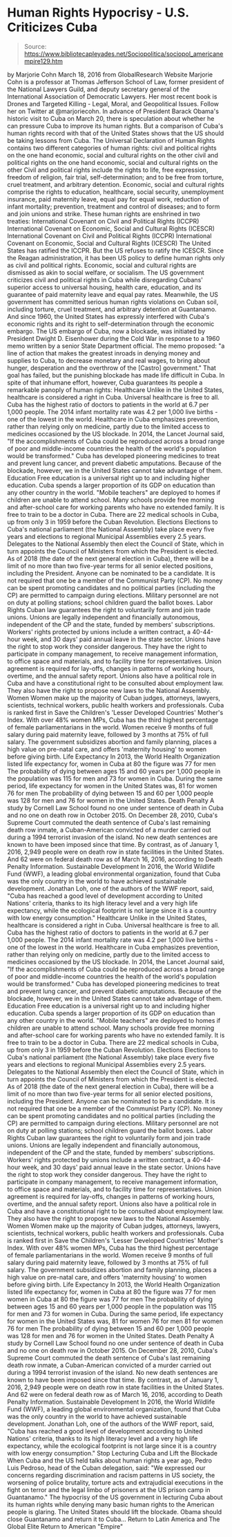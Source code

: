 # Human Rights Hypocrisy - U.S. Criticizes Cuba

> Source: https://www.bibliotecapleyades.net/Sociopolitica/sociopol_americanempire129.htm

by Marjorie Cohn March 18, 2016 from GlobalResearch Website
Marjorie Cohn is a professor at Thomas Jefferson School of Law, former president of the National Lawyers Guild, and deputy secretary general of the International Association of Democratic Lawyers.
Her most recent book is Drones and Targeted Killing - Legal, Moral, and Geopolitical Issues.
Follow her on Twitter at @marjoriecohn.
In advance of President Barack Obama's historic visit to Cuba on March 20, there is speculation about whether he can pressure Cuba to improve its human rights.
But a comparison of Cuba's human rights record with that of the United States shows that the US should be taking lessons from Cuba.
The Universal Declaration of Human Rights contains two different categories of human rights:
civil and political rights on the one hand economic, social and cultural rights on the other
civil and political rights on the one hand
economic, social and cultural rights on the other
Civil and political rights include the rights to life, free expression, freedom of religion, fair trial, self-determination; and to be free from torture, cruel treatment, and arbitrary detention.
Economic, social and cultural rights comprise the rights to education, healthcare, social security, unemployment insurance, paid maternity leave, equal pay for equal work, reduction of infant mortality; prevention, treatment and control of diseases; and to form and join unions and strike.
These human rights are enshrined in two treaties:
International Covenant on Civil and Political Rights (ICCPR) International Covenant on Economic, Social and Cultural Rights (ICESCR)
International Covenant on Civil and Political Rights (ICCPR)
International Covenant on Economic, Social and Cultural Rights (ICESCR)
The United States has ratified the ICCPR. But the US refuses to ratify the ICESCR.
Since the Reagan administration, it has been US policy to define human rights only as civil and political rights. Economic, social and cultural rights are dismissed as akin to social welfare, or socialism.
The US government criticizes civil and political rights in Cuba while disregarding Cubans' superior access to universal housing, health care, education, and its guarantee of paid maternity leave and equal pay rates.
Meanwhile, the US government has committed serious human rights violations on Cuban soil, including torture, cruel treatment, and arbitrary detention at Guantanamo.
And since 1960, the United States has expressly interfered with Cuba's economic rights and its right to self-determination through the economic embargo.
The US embargo of Cuba, now a blockade, was initiated by President Dwight D. Eisenhower during the Cold War in response to a 1960 memo written by a senior State Department official.
The memo proposed:
"a line of action that makes the greatest inroads in denying money and supplies to Cuba, to decrease monetary and real wages, to bring about hunger, desperation and the overthrow of the [Castro] government."
That goal has failed, but the punishing blockade has made life difficult in Cuba.
In spite of that inhumane effort, however, Cuba guarantees its people a remarkable panoply of human rights:
Healthcare Unlike in the United States, healthcare is considered a right in Cuba. Universal healthcare is free to all. Cuba has the highest ratio of doctors to patients in the world at 6.7 per 1,000 people. The 2014 infant mortality rate was 4.2 per 1,000 live births - one of the lowest in the world. Healthcare in Cuba emphasizes prevention, rather than relying only on medicine, partly due to the limited access to medicines occasioned by the US blockade. In 2014, the Lancet Journal said, "If the accomplishments of Cuba could be reproduced across a broad range of poor and middle-income countries the health of the world's population would be transformed." Cuba has developed pioneering medicines to treat and prevent lung cancer, and prevent diabetic amputations. Because of the blockade, however, we in the United States cannot take advantage of them. Education Free education is a universal right up to and including higher education. Cuba spends a larger proportion of its GDP on education than any other country in the world. "Mobile teachers" are deployed to homes if children are unable to attend school. Many schools provide free morning and after-school care for working parents who have no extended family. It is free to train to be a doctor in Cuba. There are 22 medical schools in Cuba, up from only 3 in 1959 before the Cuban Revolution. Elections Elections to Cuba's national parliament (the National Assembly) take place every five years and elections to regional Municipal Assemblies every 2.5 years. Delegates to the National Assembly then elect the Council of State, which in turn appoints the Council of Ministers from which the President is elected. As of 2018 (the date of the next general election in Cuba), there will be a limit of no more than two five-year terms for all senior elected positions, including the President. Anyone can be nominated to be a candidate. It is not required that one be a member of the Communist Party (CP). No money can be spent promoting candidates and no political parties (including the CP) are permitted to campaign during elections. Military personnel are not on duty at polling stations; school children guard the ballot boxes. Labor Rights Cuban law guarantees the right to voluntarily form and join trade unions. Unions are legally independent and financially autonomous, independent of the CP and the state, funded by members' subscriptions. Workers' rights protected by unions include a written contract, a 40-44-hour week, and 30 days' paid annual leave in the state sector. Unions have the right to stop work they consider dangerous. They have the right to participate in company management, to receive management information, to office space and materials, and to facility time for representatives. Union agreement is required for lay-offs, changes in patterns of working hours, overtime, and the annual safety report. Unions also have a political role in Cuba and have a constitutional right to be consulted about employment law. They also have the right to propose new laws to the National Assembly. Women Women make up the majority of Cuban judges, attorneys, lawyers, scientists, technical workers, public health workers and professionals. Cuba is ranked first in Save the Children's 'Lesser Developed Countries' Mother's Index. With over 48% women MPs, Cuba has the third highest percentage of female parliamentarians in the world. Women receive 9 months of full salary during paid maternity leave, followed by 3 months at 75% of full salary. The government subsidizes abortion and family planning, places a high value on pre-natal care, and offers 'maternity housing' to women before giving birth. Life Expectancy In 2013, the World Health Organization listed life expectancy for, women in Cuba at 80 the figure was 77 for men The probability of dying between ages 15 and 60 years per 1,000 people in the population was 115 for men and 73 for women in Cuba. During the same period, life expectancy for women in the United States was, 81 for women 76 for men The probability of dying between 15 and 60 per 1,000 people was 128 for men and 76 for women in the United States. Death Penalty A study by Cornell Law School found no one under sentence of death in Cuba and no one on death row in October 2015. On December 28, 2010, Cuba's Supreme Court commuted the death sentence of Cuba's last remaining death row inmate, a Cuban-American convicted of a murder carried out during a 1994 terrorist invasion of the island. No new death sentences are known to have been imposed since that time. By contrast, as of January 1, 2016, 2,949 people were on death row in state facilities in the United States. And 62 were on federal death row as of March 16, 2016, according to Death Penalty Information. Sustainable Development In 2016, the World Wildlife Fund (WWF), a leading global environmental organization, found that Cuba was the only country in the world to have achieved sustainable development. Jonathan Loh, one of the authors of the WWF report, said, "Cuba has reached a good level of development according to United Nations' criteria, thanks to its high literacy level and a very high life expectancy, while the ecological footprint is not large since it is a country with low energy consumption."
Healthcare
Unlike in the United States, healthcare is considered a right in Cuba.
Universal healthcare is free to all. Cuba has the highest ratio of doctors to patients in the world at 6.7 per 1,000 people. The 2014 infant mortality rate was 4.2 per 1,000 live births - one of the lowest in the world.
Healthcare in Cuba emphasizes prevention, rather than relying only on medicine, partly due to the limited access to medicines occasioned by the US blockade.
In 2014, the Lancet Journal said,
"If the accomplishments of Cuba could be reproduced across a broad range of poor and middle-income countries the health of the world's population would be transformed."
Cuba has developed pioneering medicines to treat and prevent lung cancer, and prevent diabetic amputations.
Because of the blockade, however, we in the United States cannot take advantage of them.
Education
Free education is a universal right up to and including higher education.
Cuba spends a larger proportion of its GDP on education than any other country in the world. "Mobile teachers" are deployed to homes if children are unable to attend school. Many schools provide free morning and after-school care for working parents who have no extended family.
It is free to train to be a doctor in Cuba.
There are 22 medical schools in Cuba, up from only 3 in 1959 before the Cuban Revolution.
Elections
Elections to Cuba's national parliament (the National Assembly) take place every five years and elections to regional Municipal Assemblies every 2.5 years.
Delegates to the National Assembly then elect the Council of State, which in turn appoints the Council of Ministers from which the President is elected.
As of 2018 (the date of the next general election in Cuba), there will be a limit of no more than two five-year terms for all senior elected positions, including the President.
Anyone can be nominated to be a candidate. It is not required that one be a member of the Communist Party (CP). No money can be spent promoting candidates and no political parties (including the CP) are permitted to campaign during elections.
Military personnel are not on duty at polling stations; school children guard the ballot boxes.
Labor Rights
Cuban law guarantees the right to voluntarily form and join trade unions.
Unions are legally independent and financially autonomous, independent of the CP and the state, funded by members' subscriptions. Workers' rights protected by unions include a written contract, a 40-44-hour week, and 30 days' paid annual leave in the state sector.
Unions have the right to stop work they consider dangerous. They have the right to participate in company management, to receive management information, to office space and materials, and to facility time for representatives.
Union agreement is required for lay-offs, changes in patterns of working hours, overtime, and the annual safety report. Unions also have a political role in Cuba and have a constitutional right to be consulted about employment law.
They also have the right to propose new laws to the National Assembly.
Women
Women make up the majority of Cuban judges, attorneys, lawyers, scientists, technical workers, public health workers and professionals.
Cuba is ranked first in Save the Children's 'Lesser Developed Countries' Mother's Index. With over 48% women MPs, Cuba has the third highest percentage of female parliamentarians in the world.
Women receive 9 months of full salary during paid maternity leave, followed by 3 months at 75% of full salary.
The government subsidizes abortion and family planning, places a high value on pre-natal care, and offers 'maternity housing' to women before giving birth.
Life Expectancy
In 2013, the World Health Organization listed life expectancy for,
women in Cuba at 80 the figure was 77 for men
women in Cuba at 80
the figure was 77 for men
The probability of dying between ages 15 and 60 years per 1,000 people in the population was 115 for men and 73 for women in Cuba.
During the same period, life expectancy for women in the United States was,
81 for women 76 for men
81 for women
76 for men
The probability of dying between 15 and 60 per 1,000 people was 128 for men and 76 for women in the United States.
Death Penalty
A study by Cornell Law School found no one under sentence of death in Cuba and no one on death row in October 2015.
On December 28, 2010, Cuba's Supreme Court commuted the death sentence of Cuba's last remaining death row inmate, a Cuban-American convicted of a murder carried out during a 1994 terrorist invasion of the island.
No new death sentences are known to have been imposed since that time.
By contrast, as of January 1, 2016, 2,949 people were on death row in state facilities in the United States. And 62 were on federal death row as of March 16, 2016, according to Death Penalty Information.
Sustainable Development
In 2016, the World Wildlife Fund (WWF), a leading global environmental organization, found that Cuba was the only country in the world to have achieved sustainable development.
Jonathan Loh, one of the authors of the WWF report, said,
"Cuba has reached a good level of development according to United Nations' criteria, thanks to its high literacy level and a very high life expectancy, while the ecological footprint is not large since it is a country with low energy consumption."
Stop Lecturing Cuba and Lift the Blockade
When Cuba and the US held talks about human rights a year ago, Pedro Luis Pedroso, head of the Cuban delegation, said:
"We expressed our concerns regarding discrimination and racism patterns in US society, the worsening of police brutality, torture acts and extrajudicial executions in the fight on terror and the legal limbo of prisoners at the US prison camp in Guantanamo."
The hypocrisy of the US government in lecturing Cuba about its human rights while denying many basic human rights to the American people is glaring. The United States should lift the blockade.
Obama should close Guantanamo and return it to Cuba...
Return to Latin America and The Global Elite
Return to American "Empire"
